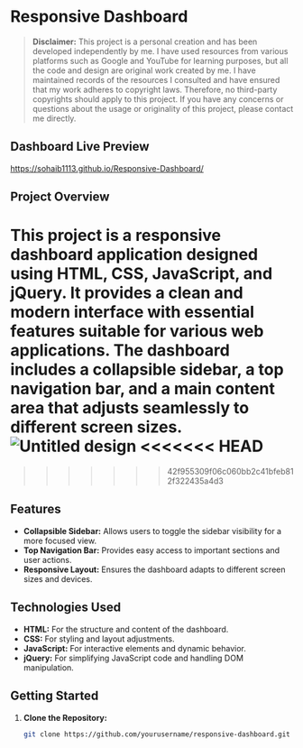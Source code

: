 # Responsive Dashboard

> **Disclaimer:** This project is a personal creation and has been developed independently by me. I have used resources from various platforms such as Google and YouTube for learning purposes, but all the code and design are original work created by me. I have maintained records of the resources I consulted and have ensured that my work adheres to copyright laws. Therefore, no third-party copyrights should apply to this project. If you have any concerns or questions about the usage or originality of this project, please contact me directly.

## Dashboard  Live Preview
https://sohaib1113.github.io/Responsive-Dashboard/

## Project Overview

This project is a responsive dashboard application designed using HTML, CSS, JavaScript, and jQuery. It provides a clean and modern interface with essential features suitable for various web applications. The dashboard includes a collapsible sidebar, a top navigation bar, and a main content area that adjusts seamlessly to different screen sizes.
![Untitled design](https://github.com/user-attachments/assets/568597d1-201f-4651-8bd7-1dab7f6625e9)
<<<<<<< HEAD
=======

>>>>>>> 42f955309f06c060bb2c41bfeb812f322435a4d3

## Features

- **Collapsible Sidebar:** Allows users to toggle the sidebar visibility for a more focused view.
- **Top Navigation Bar:** Provides easy access to important sections and user actions.
- **Responsive Layout:** Ensures the dashboard adapts to different screen sizes and devices.

## Technologies Used

- **HTML:** For the structure and content of the dashboard.
- **CSS:** For styling and layout adjustments.
- **JavaScript:** For interactive elements and dynamic behavior.
- **jQuery:** For simplifying JavaScript code and handling DOM manipulation.

## Getting Started

1. **Clone the Repository:**
   ```bash
   git clone https://github.com/yourusername/responsive-dashboard.git
